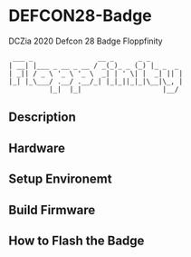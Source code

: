 # DEFCON28-Badge
DCZia 2020 Defcon 28 Badge
Floppfinity
```
 ___ _                __ _      _ _
| __| |___ _ __ _ __ / _(_)_ _ (_) |_ _  _
| _|| / _ \ '_ \ '_ \  _| | ' \| |  _| || |
|_| |_\___/ .__/ .__/_| |_|_||_|_|\__|\_, |
          |_|  |_|                    |__/
```

## Description

## Hardware

## Setup Environemt

## Build Firmware

## How to Flash the Badge
